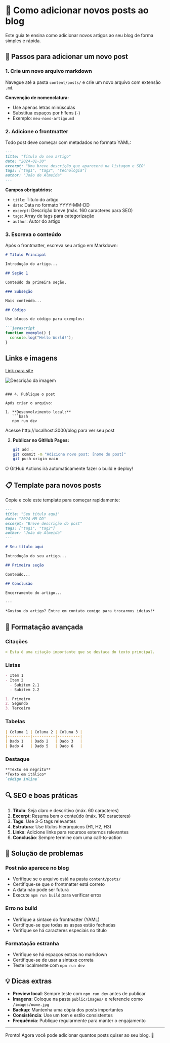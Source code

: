 # 📝 Como adicionar novos posts ao blog

Este guia te ensina como adicionar novos artigos ao seu blog de forma simples e rápida.

## 🚀 Passos para adicionar um novo post

### 1. Crie um novo arquivo markdown

Navegue até a pasta `content/posts/` e crie um novo arquivo com extensão `.md`. 

**Convenção de nomenclatura:**
- Use apenas letras minúsculas
- Substitua espaços por hífens (-)
- Exemplo: `meu-novo-artigo.md`

### 2. Adicione o frontmatter

Todo post deve começar com metadados no formato YAML:

```markdown
---
title: "Título do seu artigo"
date: "2024-01-30"
excerpt: "Uma breve descrição que aparecerá na listagem e SEO"
tags: ["tag1", "tag2", "tecnologia"]
author: "João de Almeida"
---
```

**Campos obrigatórios:**
- `title`: Título do artigo
- `date`: Data no formato YYYY-MM-DD
- `excerpt`: Descrição breve (máx. 160 caracteres para SEO)
- `tags`: Array de tags para categorização
- `author`: Autor do artigo

### 3. Escreva o conteúdo

Após o frontmatter, escreva seu artigo em Markdown:

```markdown
# Título Principal

Introdução do artigo...

## Seção 1

Conteúdo da primeira seção.

### Subseção

Mais conteúdo...

## Código

Use blocos de código para exemplos:

```javascript
function exemplo() {
  console.log("Hello World!");
}
```

## Links e imagens

[Link para site](https://exemplo.com)

![Descrição da imagem](caminho/para/imagem.jpg)
```

### 4. Publique o post

Após criar o arquivo:

1. **Desenvolvimento local:**
   ```bash
   npm run dev
   ```
   Acesse http://localhost:3000/blog para ver seu post

2. **Publicar no GitHub Pages:**
   ```bash
   git add .
   git commit -m "Adiciona novo post: [nome do post]"
   git push origin main
   ```

O GitHub Actions irá automaticamente fazer o build e deploy!

## 📋 Template para novos posts

Copie e cole este template para começar rapidamente:

```markdown
---
title: "Seu título aqui"
date: "2024-MM-DD"
excerpt: "Breve descrição do post"
tags: ["tag1", "tag2"]
author: "João de Almeida"
---

# Seu título aqui

Introdução do seu artigo...

## Primeira seção

Conteúdo...

## Conclusão

Encerramento do artigo...

---

*Gostou do artigo? Entre em contato comigo para trocarmos ideias!*
```

## 🎨 Formatação avançada

### Citações
```markdown
> Esta é uma citação importante que se destaca do texto principal.
```

### Listas
```markdown
- Item 1
- Item 2
  - Subitem 2.1
  - Subitem 2.2

1. Primeiro
2. Segundo
3. Terceiro
```

### Tabelas
```markdown
| Coluna 1 | Coluna 2 | Coluna 3 |
|----------|----------|----------|
| Dado 1   | Dado 2   | Dado 3   |
| Dado 4   | Dado 5   | Dado 6   |
```

### Destaque
```markdown
**Texto em negrito**
*Texto em itálico*
`código inline`
```

## 🔍 SEO e boas práticas

1. **Título**: Seja claro e descritivo (máx. 60 caracteres)
2. **Excerpt**: Resuma bem o conteúdo (máx. 160 caracteres)
3. **Tags**: Use 3-5 tags relevantes
4. **Estrutura**: Use títulos hierárquicos (H1, H2, H3)
5. **Links**: Adicione links para recursos externos relevantes
6. **Conclusão**: Sempre termine com uma call-to-action

## 🐛 Solução de problemas

### Post não aparece no blog
- Verifique se o arquivo está na pasta `content/posts/`
- Certifique-se que o frontmatter está correto
- A data não pode ser futura
- Execute `npm run build` para verificar erros

### Erro no build
- Verifique a sintaxe do frontmatter (YAML)
- Certifique-se que todas as aspas estão fechadas
- Verifique se há caracteres especiais no título

### Formatação estranha
- Verifique se há espaços extras no markdown
- Certifique-se de usar a sintaxe correta
- Teste localmente com `npm run dev`

## 💡 Dicas extras

- **Preview local**: Sempre teste com `npm run dev` antes de publicar
- **Imagens**: Coloque na pasta `public/images/` e referencie como `/images/nome.jpg`
- **Backup**: Mantenha uma cópia dos posts importantes
- **Consistência**: Use um tom e estilo consistentes
- **Frequência**: Publique regularmente para manter o engajamento

---

Pronto! Agora você pode adicionar quantos posts quiser ao seu blog. 🚀 